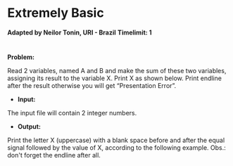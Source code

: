 # Extremely Basic

**Adapted by Neilor Tonin, URI - Brazil**
**Timelimit: 1**

#

**Problem:**

Read 2 variables, named A and B and make the sum of these two variables, assigning its result to the variable X. Print X as shown below. Print endline after the result otherwise you will get “Presentation Error”.

- **Input:**

The input file will contain 2 integer numbers.

- **Output:**

Print the letter X (uppercase) with a blank space before and after the equal signal followed by the value of X, according to the following example.
Obs.: don't forget the endline after all.

